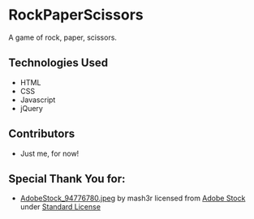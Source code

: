 # RockPaperScissors
A game of rock, paper, scissors.

## Technologies Used
- HTML
- CSS
- Javascript
- jQuery

## Contributors
- Just me, for now!

## Special Thank You for:
- [AdobeStock_94776780.jpeg](https://stock.adobe.com/images/rock-scissors-paper-hand-game-vector-illustration/94776780) by mash3r licensed from [Adobe Stock](https://stock.adobe.com/) under [Standard License](https://stock.adobe.com/license-terms)
